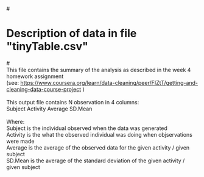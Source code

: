 #<br>
# Description of data in file "tinyTable.csv"<br>
#<br>
This file contains the summary of the analysis as described in the week 4 homework assignment<br>
(see: https://www.coursera.org/learn/data-cleaning/peer/FIZtT/getting-and-cleaning-data-course-project )<br>
<br>
This output file contains N observation in 4 columns:<br>
 Subject  Activity   Average   SD.Mean<br>
<br>
Where:<br>
 Subject  is the individual observed when the data was generated<br>
 Activity is the what the observed individual was doing when objservations were made<br>
 Average  is the average of the observed data for the given activity / given subject<br>
 SD.Mean  is the average of the standard deviation of the given activity / given subject<br>
